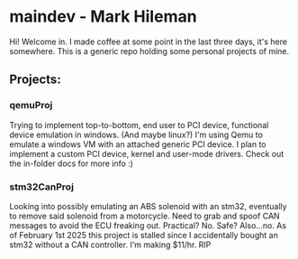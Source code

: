 # **maindev - Mark Hileman**
Hi! Welcome in.  I made coffee at some point in the last three days, it's here somewhere. This is a generic repo holding some personal projects of mine.

## Projects:
### qemuProj
Trying to implement top-to-bottom, end user to PCI device, functional device emulation in windows. (And maybe linux?) I'm using Qemu to emulate a windows VM with an attached generic PCI device.  I plan to implement a custom PCI device, kernel and user-mode drivers.  Check out the in-folder docs for more info :) 

### stm32CanProj
Looking into possibly emulating an ABS solenoid with an stm32, eventually to remove said solenoid from a motorcycle.  Need to grab and spoof CAN messages to avoid the ECU freaking out. Practical? No. Safe? Also...no.
As of February 1st 2025 this project is stalled since I accidentally bought an stm32 without a CAN controller.  I'm making $11/hr.  RIP
